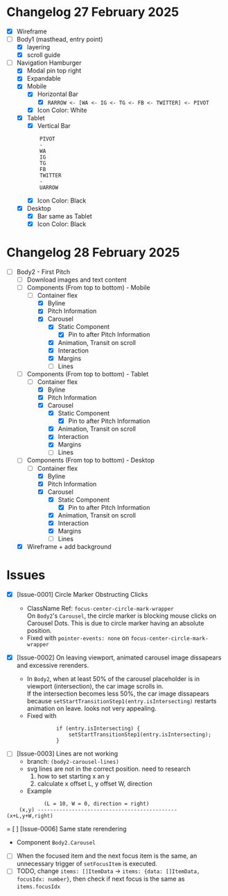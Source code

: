 # Changelog 27 February 2025

- [x] Wireframe
- [ ] Body1 (masthead, entry point)
    - [x] layering
    - [x] scroll guide
- [ ] Navigation Hamburger
    - [x] Modal pin top right
    - [x] Expandable
    - [x] Mobile
        - [x] Horizontal Bar
            - [x] `RARROW <- [WA <- IG <- TG <- FB <- TWITTER] <- PIVOT`
        - [x] Icon Color: White
    - [x] Tablet
        - [x] Vertical Bar
      ```
          PIVOT
          -
          WA
          IG
          TG
          FB
          TWITTER
          -
          UARROW
      ```
        - [x] Icon Color: Black
    - [x] Desktop
        - [x] Bar same as Tablet
        - [x] Icon Color: Black

# Changelog 28 February 2025

- [ ] Body2 - First Pitch
    - [ ] Download images and text content
    - [ ] Components (From top to bottom) - Mobile
        - [ ] Container flex
            - [x] Byline
            - [x] Pitch Information
            - [x] Carousel
                - [x] Static Component
                    - [x] Pin to after Pitch Information
                - [x] Animation, Transit on scroll
                - [x] Interaction
                - [x] Margins
                - [ ] Lines
    - [ ] Components (From top to bottom) - Tablet
        - [ ] Container flex
            - [x] Byline
            - [x] Pitch Information
            - [x] Carousel
                - [x] Static Component
                    - [x] Pin to after Pitch Information
                - [x] Animation, Transit on scroll
                - [x] Interaction
                - [x] Margins
                - [ ] Lines
    - [ ] Components (From top to bottom) - Desktop
        - [ ] Container flex
            - [x] Byline
            - [x] Pitch Information
            - [x] Carousel
                - [x] Static Component
                    - [x] Pin to after Pitch Information
                - [x] Animation, Transit on scroll
                - [x] Interaction
                - [x] Margins
                - [ ] Lines
    - [x] Wireframe + add background

# Issues

- [x] [Issue-0001] Circle Marker Obstructing Clicks

    - ClassName Ref: `focus-center-circle-mark-wrapper` \
      On `Body2`'s `Carousel`, the circle marker is blocking mouse clicks on Carousel Dots.
      This is due to circle marker having an absolute position.
    - Fixed with `pointer-events: none` on `focus-center-circle-mark-wrapper`

- [x] [Issue-0002] On leaving viewport, animated carousel image dissapears and excessive rerenders.
    - In `Body2`, when at least 50% of the carousel placeholder is in viewport (intersection), the car image scrolls
      in. \
      If the intersection becomes less 50%, the car image dissapears because
      `setStartTransitionStep1(entry.isIntersecting)` restarts animation on leave. looks not very appealing.
    - Fixed with

```
                if (entry.isIntersecting) {
                    setStartTransitionStep1(entry.isIntersecting);
                }
```

- [ ] [Issue-0003] Lines are not working
    - branch:
      `(body2-carousel-lines)`
    - svg lines are not in the correct position. need to research
        1. how to set starting x an y
        2. calculate x offset L, y offset W, direction
    - Example

```
            (L = 10, W = 0, direction = right)
    (x,y) --------------------------------------------- (x+L,y+W,right)
```

= [ ] [Issue-0006] Same state rerendering

- Component `Body2.Carousel`
- [ ] When the focused item and the next focus item is the same, an unnecessary trigger of `setFocusItem` is executed.
- [ ] TODO, change `items: []ItemData` -> `items: {data: []ItemData, focusIdx: number}`, then check if next focus is the
  same
  as `items.focusIdx`